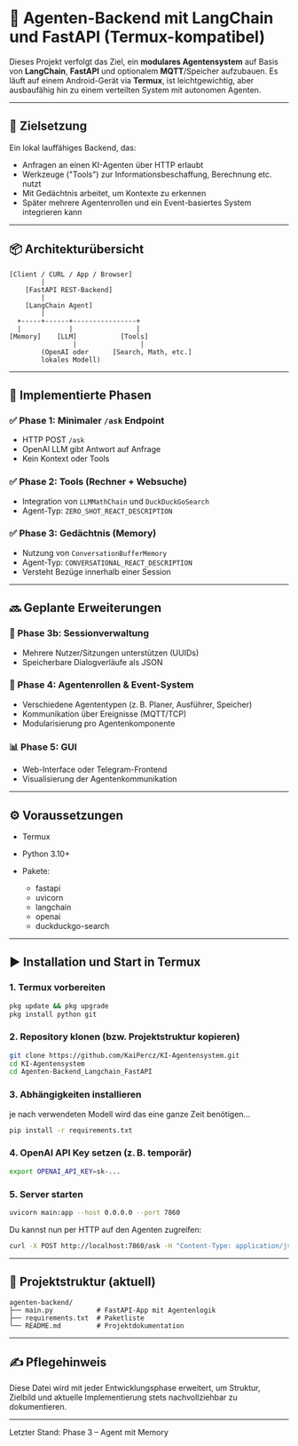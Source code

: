 # 📘 Agenten-Backend mit LangChain und FastAPI (Termux-kompatibel)

Dieses Projekt verfolgt das Ziel, ein **modulares Agentensystem** auf Basis von **LangChain**, **FastAPI** und optionalem **MQTT**/Speicher aufzubauen. Es läuft auf einem Android-Gerät via **Termux**, ist leichtgewichtig, aber ausbaufähig hin zu einem verteilten System mit autonomen Agenten.

---

## 🚀 Zielsetzung

Ein lokal lauffähiges Backend, das:

* Anfragen an einen KI-Agenten über HTTP erlaubt
* Werkzeuge ("Tools") zur Informationsbeschaffung, Berechnung etc. nutzt
* Mit Gedächtnis arbeitet, um Kontexte zu erkennen
* Später mehrere Agentenrollen und ein Event-basiertes System integrieren kann

---

## 📦 Architekturübersicht

```text
[Client / CURL / App / Browser]
        |
    [FastAPI REST-Backend]
        |
    [LangChain Agent]
        |
  +-----+------+----------------+
  |            |                |
[Memory]    [LLM]           [Tools]
                |                |
        (OpenAI oder      [Search, Math, etc.]
        lokales Modell)
```

---

## 🧩 Implementierte Phasen

### ✅ Phase 1: Minimaler `/ask` Endpoint

* HTTP POST `/ask`
* OpenAI LLM gibt Antwort auf Anfrage
* Kein Kontext oder Tools

### ✅ Phase 2: Tools (Rechner + Websuche)

* Integration von `LLMMathChain` und `DuckDuckGoSearch`
* Agent-Typ: `ZERO_SHOT_REACT_DESCRIPTION`

### ✅ Phase 3: Gedächtnis (Memory)

* Nutzung von `ConversationBufferMemory`
* Agent-Typ: `CONVERSATIONAL_REACT_DESCRIPTION`
* Versteht Bezüge innerhalb einer Session

---

## 🔜 Geplante Erweiterungen

### 🔄 Phase 3b: Sessionverwaltung

* Mehrere Nutzer/Sitzungen unterstützen (UUIDs)
* Speicherbare Dialogverläufe als JSON

### 🧭 Phase 4: Agentenrollen & Event-System

* Verschiedene Agententypen (z. B. Planer, Ausführer, Speicher)
* Kommunikation über Ereignisse (MQTT/TCP)
* Modularisierung pro Agentenkomponente

### 📊 Phase 5: GUI

* Web-Interface oder Telegram-Frontend
* Visualisierung der Agentenkommunikation

---

## ⚙️ Voraussetzungen

* Termux
* Python 3.10+
* Pakete:

  * fastapi
  * uvicorn
  * langchain
  * openai
  * duckduckgo-search

---

## ▶️ Installation und Start in Termux

### 1. Termux vorbereiten

```bash
pkg update && pkg upgrade
pkg install python git
```

### 2. Repository klonen (bzw. Projektstruktur kopieren)

```bash
git clone https://github.com/KaiPercz/KI-Agentensystem.git
cd KI-Agentensystem
cd Agenten-Backend_Langchain_FastAPI
```

### 3. Abhängigkeiten installieren
je nach verwendeten Modell wird das eine ganze Zeit benötigen...

```bash
pip install -r requirements.txt
```

### 4. OpenAI API Key setzen (z. B. temporär)

```bash
export OPENAI_API_KEY=sk-...
```

### 5. Server starten

```bash
uvicorn main:app --host 0.0.0.0 --port 7860
```

Du kannst nun per HTTP auf den Agenten zugreifen:

```bash
curl -X POST http://localhost:7860/ask -H "Content-Type: application/json" -d '{"question": "Was ist die Hauptstadt von Kanada?"}'
```

---

## 📁 Projektstruktur (aktuell)

```text
agenten-backend/
├── main.py           # FastAPI-App mit Agentenlogik
├── requirements.txt  # Paketliste
└── README.md         # Projektdokumentation
```

---

## ✍️ Pflegehinweis

Diese Datei wird mit jeder Entwicklungsphase erweitert, um Struktur, Zielbild und aktuelle Implementierung stets nachvollziehbar zu dokumentieren.

---

Letzter Stand: Phase 3 – Agent mit Memory

